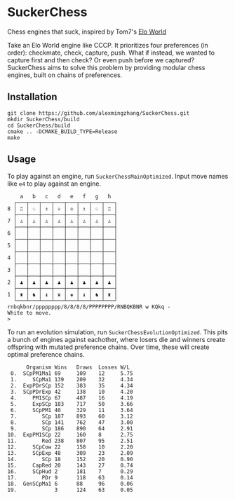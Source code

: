 # SuckerChess
Chess engines that suck, inspired by Tom7's [Elo World](https://www.youtube.com/watch?v=DpXy041BIlA)

Take an Elo World engine like CCCP. It prioritizes four preferences (in order): checkmate, check, capture, push. What if instead, we wanted to capture first and then check? Or even push before we captured? SuckerChess aims to solve this problem by providing modular chess engines, built on chains of preferences.

## Installation
    git clone https://github.com/alexmingzhang/SuckerChess.git
    mkdir SuckerChess/build
    cd SuckerChess/build
    cmake .. -DCMAKE_BUILD_TYPE=Release
    make
    
## Usage
To play against an engine, run `SuckerChessMainOptimized`. Input move names like `e4` to play against an engine.
```
    a   b   c   d   e   f   g   h
  ┌───┬───┬───┬───┬───┬───┬───┬───┐
8 │ ♖ │ ♘ │ ♗ │ ♕ │ ♔ │ ♗ │ ♘ │ ♖ │
  ├───┼───┼───┼───┼───┼───┼───┼───┤
7 │ ♙ │ ♙ │ ♙ │ ♙ │ ♙ │ ♙ │ ♙ │ ♙ │
  ├───┼───┼───┼───┼───┼───┼───┼───┤
6 │   │   │   │   │   │   │   │   │
  ├───┼───┼───┼───┼───┼───┼───┼───┤
5 │   │   │   │   │   │   │   │   │
  ├───┼───┼───┼───┼───┼───┼───┼───┤
4 │   │   │   │   │   │   │   │   │
  ├───┼───┼───┼───┼───┼───┼───┼───┤
3 │   │   │   │   │   │   │   │   │
  ├───┼───┼───┼───┼───┼───┼───┼───┤
2 │ ♟ │ ♟ │ ♟ │ ♟ │ ♟ │ ♟ │ ♟ │ ♟ │
  ├───┼───┼───┼───┼───┼───┼───┼───┤
1 │ ♜ │ ♞ │ ♝ │ ♛ │ ♚ │ ♝ │ ♞ │ ♜ │
  └───┴───┴───┴───┴───┴───┴───┴───┘
rnbqkbnr/pppppppp/8/8/8/8/PPPPPPPP/RNBQKBNR w KQkq -
White to move.
> 
```

To run an evolution simulation, run `SuckerChessEvolutionOptimized`. This pits a bunch of engines against eachother, where losers die and winners create offspring with mutated preference chains. Over time, these will create optimal preference chains.
```Round 6
      Organism Wins   Draws  Losses W/L
 0.  SCpPM1Ma1 69     109    12     5.75
 1.     SCpMa1 139    209    32     4.34
 2.  ExpPDrSCp 152    383    35     4.34
 3.  SCpPDrExp 42     138    10     4.20
 4.     PM1SCp 67     487    16     4.19
 5.     ExpSCp 183    717    50     3.66
 6.     SCpPM1 40     329    11     3.64
 7.        SCp 187    893    60     3.12
 8.        SCp 141    762    47     3.00
 9.        SCp 186    890    64     2.91
10.  ExpPM1SCp 22     160    8      2.75
11.        Red 238    807    95     2.51
12.     SCpCow 22     158    10     2.20
13.     SCpExp 48     309    23     2.09
14.        SCp 18     152    20     0.90
15.     CapRed 20     143    27     0.74
16.     SCpHud 2      181    7      0.29
17.        PDr 9      118    63     0.14
18.  GenSCpMa1 6      88     96     0.06
19.            3      124    63     0.05
```
